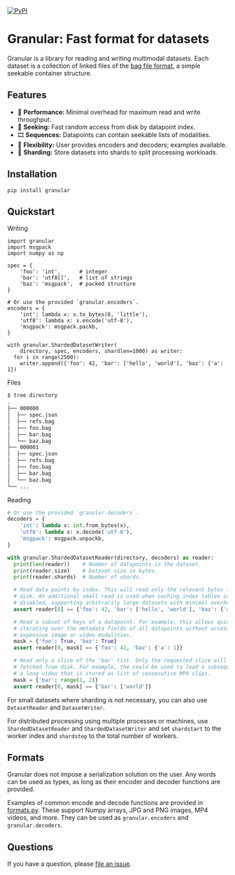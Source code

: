 [![PyPI](https://img.shields.io/pypi/v/granular.svg)](https://pypi.python.org/pypi/granular/#history)

# Granular: Fast format for datasets

Granular is a library for reading and writing multimodal datasets. Each dataset
is a collection of linked files of the [bag file format][bag], a simple
seekable container structure.

[bag]: ...

## Features

- 🚀 **Performance:** Minimal overhead for maximum read and write throughput.
- 🔎 **Seeking:** Fast random access from disk by datapoint index.
- 🎞️ **Sequences:** Datapoints can contain seekable lists of modalities.
- 🤸 **Flexibility:** User provides encoders and decoders; examples available.
- 👥 **Sharding:** Store datasets into shards to split processing workloads.

## Installation

```
pip install granular
```

## Quickstart

Writing

```python3
import granular
import msgpack
import numpy as np

spec = {
    'foo': 'int',      # integer
    'bar': 'utf8[]',   # list of strings
    'baz': 'msgpack',  # packed structure
}

# Or use the provided `granular.encoders`.
encoders = {
    'int': lambda x: x.to_bytes(8, 'little'),
    'utf8': lambda x: x.encode('utf-8'),
    'msgpack': msgpack.packb,
}

with granular.ShardedDatasetWriter(
    directory, spec, encoders, shardlen=1000) as writer:
  for i in range(2500):
    writer.append({'foo': 42, 'bar': ['hello', 'world'], 'baz': {'a': 1})
```

Files

```sh
$ tree directory
.
├── 000000
│  ├── spec.json
│  ├── refs.bag
│  ├── foo.bag
│  ├── bar.bag
│  └── baz.bag
├── 000001
│  ├── spec.json
│  ├── refs.bag
│  ├── foo.bag
│  ├── bar.bag
│  └── baz.bag
└── ...
```

Reading

```python
# Or use the provided `granular.decoders`.
decoders = {
    'int': lambda x: int.from_bytes(x),
    'utf8': lambda x: x.decode('utf-8'),
    'msgpack': msgpack.unpackb,
}

with granular.ShardedDatasetReader(directory, decoders) as reader:
  print(len(reader))    # Number of datapoints in the dataset.
  print(reader.size)    # Dataset size in bytes.
  print(reader.shards)  # Number of shards.

  # Read data points by index. This will read only the relevant bytes from
  # disk. An additional small read is used when caching index tables is
  # disabled, supporting arbitrarily large datasets with minimal overhead.
  assert reader[0] == {'foo': 42, 'bar': ['hello', 'world'], 'baz': {'a': 1}

  # Read a subset of keys of a datapoint. For example, this allows quickly
  # iterating over the metadata fields of all datapoints without accessing
  # expensive image or video modalities.
  mask = {'foo': True, 'baz': True}
  assert reader[0, mask] == {'foo': 42, 'baz': {'a': 1}}

  # Read only a slice of the 'bar' list. Only the requested slice will be
  # fetched from disk. For example, the could be used to load a subsequence of
  # a long video that is stored as list of consecutive MP4 clips.
  mask = {'bar': range(1, 2)}
  assert reader[0, mask] == {'bar': ['world']}
```

For small datasets where sharding is not necessary, you can also use
`DatasetReader` and `DatasetWriter`.

For distributed processing using multiple processes or machines, use
`ShardedDatasetReader` and `ShardedDatasetWriter` and set `shardstart` to the
worker index and `shardstep` to the total number of workers.

## Formats

Granular does not impose a serialization solution on the user. Any words can be
used as types, as long as their encoder and decoder functions are provided.

Examples of common encode and decode functions are provided in
[formats.py][formats]. These support Numpy arrays, JPG and PNG images, MP4
videos, and more. They can be used as `granular.encoders` and
`granular.decoders`.

[formats]: https://github.com/danijar/granular/blob/main/granular/formats.py

## Questions

If you have a question, please [file an issue][issues].

[issues]: https://github.com/danijar/granular/issues

